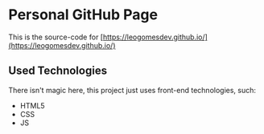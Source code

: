 # Personal GitHub Page

This is the source-code for [https://leogomesdev.github.io/](https://leogomesdev.github.io/)

## Used Technologies

There isn't magic here, this project just uses front-end technologies, such:

- HTML5
- CSS
- JS